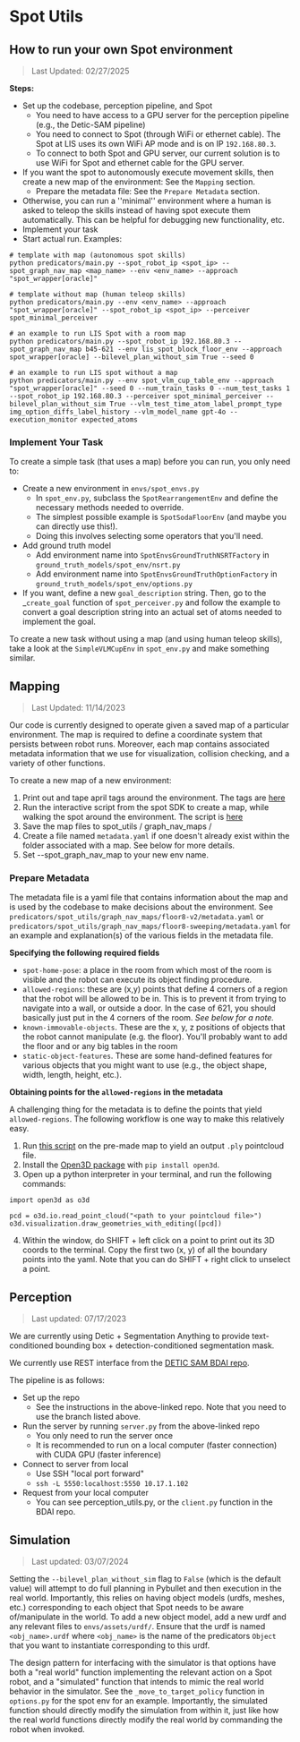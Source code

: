 # Spot Utils

## How to run your own Spot environment

> Last Updated: 02/27/2025

**Steps:**
- Set up the codebase, perception pipeline, and Spot
  - You need to have access to a GPU server for the perception pipeline (e.g., the Detic-SAM pipeline)
  - You need to connect to Spot (through WiFi or ethernet cable). The Spot at LIS uses its own WiFi AP mode and is on IP `192.168.80.3`.
  - To connect to both Spot and GPU server, our current solution is to use WiFi for Spot and ethernet cable for the GPU server.
- If you want the spot to autonomously execute movement skills, then create a new map of the environment: See the `Mapping` section.
  - Prepare the metadata file: See the `Prepare Metadata` section.
- Otherwise, you can run a ''minimal'' environment where a human is asked to teleop the skills instead of having spot execute them automatically. This can be helpful for debugging new functionality, etc.
- Implement your task
- Start actual run. Examples:
```
# template with map (autonomous spot skills)
python predicators/main.py --spot_robot_ip <spot_ip> --spot_graph_nav_map <map_name> --env <env_name> --approach "spot_wrapper[oracle]"

# template without map (human teleop skills)
python predicators/main.py --env <env_name> --approach "spot_wrapper[oracle]" --spot_robot_ip <spot_ip> --perceiver spot_minimal_perceiver 

# an example to run LIS Spot with a room map
python predicators/main.py --spot_robot_ip 192.168.80.3 --spot_graph_nav_map b45-621 --env lis_spot_block_floor_env --approach spot_wrapper[oracle] --bilevel_plan_without_sim True --seed 0

# an example to run LIS spot without a map
python predicators/main.py --env spot_vlm_cup_table_env --approach "spot_wrapper[oracle]" --seed 0 --num_train_tasks 0 --num_test_tasks 1 --spot_robot_ip 192.168.80.3 --perceiver spot_minimal_perceiver --bilevel_plan_without_sim True --vlm_test_time_atom_label_prompt_type img_option_diffs_label_history --vlm_model_name gpt-4o --execution_monitor expected_atoms
```

### Implement Your Task

To create a simple task (that uses a map) before you can run, you only need to:

- Create a new environment in `envs/spot_envs.py`
  - In `spot_env.py`, subclass the `SpotRearrangementEnv` and define the necessary methods needed to override.
  - The simplest possible example is `SpotSodaFloorEnv` (and maybe you can directly use this!).
  - Doing this involves selecting some operators that you'll need.
- Add ground truth model
  - Add environment name into `SpotEnvsGroundTruthNSRTFactory`  in `ground_truth_models/spot_env/nsrt.py`
  - Add environment name into `SpotEnvsGroundTruthOptionFactory` in `ground_truth_models/spot_env/options.py`
- If you want, define a new `goal_description` string. Then, go to the _`create_goal` function of `spot_perceiver.py` and follow the example to convert a goal description string into an actual set of atoms needed to implement the goal.

To create a new task without using a map (and using human teleop skills), take a look at the `SimpleVLMCupEnv` in `spot_env.py` and make something similar.


## Mapping
> Last Updated: 11/14/2023

Our code is currently designed to operate given a saved map of a particular
environment. The map is required to define a coordinate system that persists
between robot runs. Moreover, each map contains associated metadata information
that we use for visualization, collision checking, and a variety of other
functions.

To create a new map of a new environment:
1. Print out and tape april tags around the environment. The tags are [here](https://support.bostondynamics.com/s/article/About-Fiducials)
2. Run the interactive script from the spot SDK to create a map, while walking
   the spot around the environment. The script is [here](https://github.com/boston-dynamics/spot-sdk/blob/master/python/examples/graph_nav_command_line/recording_command_line.py)   
3. Save the map files to spot_utils / graph_nav_maps / <your new env name>
4. Create a file named `metadata.yaml` if one doesn't already exist within the folder
associated with a map. See below for more details.
5. Set --spot_graph_nav_map to your new env name.


### Prepare Metadata

The metadata file is a yaml file that contains information about the map and is used by the codebase to make decisions about the environment. 
See `predicators/spot_utils/graph_nav_maps/floor8-v2/metadata.yaml` or `predicators/spot_utils/graph_nav_maps/floor8-sweeping/metadata.yaml` for an example and
explanation(s) of the various fields in the metadata file.

**Specifying the following required fields**

- `spot-home-pose`: a place in the room from which most of the room is visible and the robot can execute its object finding procedure.
- `allowed-regions`: these are (x,y) points that define 4 corners of a region that the robot will be allowed to be in. This is to prevent it from trying to navigate into a wall, or outside a door. In the case of 621, you should basically just put in the 4 corners of the room. _See below for a note._
- `known-immovable-objects`. These are the x, y, z positions of objects that the robot cannot manipulate (e.g. the floor). You'll probably want to add the floor and or any big tables in the room
- `static-object-features`. These are some hand-defined features for various objects that you might want to use (e.g., the object shape, width, length, height, etc.).



**Obtaining points for the `allowed-regions` in the metadata**

A challenging thing for the metadata is to define the points that yield `allowed-regions`.
The following workflow is one way to make this relatively easy.

1. Run [this script](https://github.com/boston-dynamics/spot-sdk/tree/master/python/examples/graph_nav_extract_point_cloud) on the pre-made map to yield an output `.ply` pointcloud file.
2. Install the [Open3D package](http://www.open3d.org/docs/release/getting_started.html) with `pip install open3d`.
3. Open up a python interpreter in your terminal, and run the following commands:
```
import open3d as o3d

pcd = o3d.io.read_point_cloud("<path to your pointcloud file>")
o3d.visualization.draw_geometries_with_editing([pcd])
```
4. Within the window, do SHIFT + left click on a point to print out its 3D coords to the terminal. Copy the first two (x, y) of all the
boundary points into the yaml. Note that you can do SHIFT + right click to unselect a point.

## Perception

> Last updated: 07/17/2023

We are currently using Detic + Segmentation Anything to provide text-conditioned bounding box + detection-conditioned segmentation mask.

We currently use REST interface from the [DETIC SAM BDAI repo](https://github.com/bdaiinstitute/detic-sam/).

The pipeline is as follows:
- Set up the repo
  - See the instructions in the above-linked repo. Note that you need to use the branch listed above.
- Run the server by running `server.py` from the above-linked repo
  - You only need to run the server once
  - It is recommended to run on a local computer (faster connection) with CUDA GPU (faster inference)
- Connect to server from local
  - Use SSH "local port forward"
  - `ssh -L 5550:localhost:5550 10.17.1.102`
- Request from your local computer
  - You can see perception_utils.py, or the `client.py` function in the BDAI repo.

## Simulation

> Last updated: 03/07/2024

Setting the `--bilevel_plan_without_sim` flag to `False` (which is the default value) will attempt to do full planning in Pybullet and then execution in the real world.
Importantly, this relies on having object models (urdfs, meshes, etc.) corresponding to each object that Spot needs to be aware of/manipulate in the world.
To add a new object model, add a new urdf and any relevant files to `envs/assets/urdf/`. Ensure that the urdf is named `<obj_name>.urdf` where `<obj_name>` is the name of the predicators `Object` that you want to instantiate corresponding to this urdf. 

The design pattern for interfacing with the simulator is that options have both a "real world" function implementing the relevant action on a Spot robot, and a "simulated" function that intends to mimic the real world behavior in the simulator. See the `_move_to_target_policy` function in `options.py` for the spot env for an example. Importantly, the simulated function should directly modify the simulation from within it, just like how the real world functions directly modify the real world by commanding the robot when invoked. 
